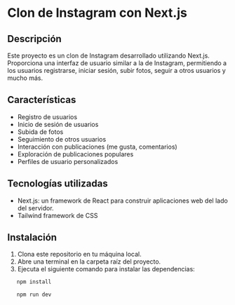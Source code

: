 # Clon de Instagram con Next.js

## Descripción

Este proyecto es un clon de Instagram desarrollado utilizando Next.js. Proporciona una interfaz de usuario similar a la de Instagram, permitiendo a los usuarios registrarse, iniciar sesión, subir fotos, seguir a otros usuarios y mucho más.

## Características

- Registro de usuarios
- Inicio de sesión de usuarios
- Subida de fotos
- Seguimiento de otros usuarios
- Interacción con publicaciones (me gusta, comentarios)
- Exploración de publicaciones populares
- Perfiles de usuario personalizados

## Tecnologías utilizadas

- Next.js: un framework de React para construir aplicaciones web del lado del servidor.
- Tailwind framework de CSS

## Instalación

1. Clona este repositorio en tu máquina local.
2. Abre una terminal en la carpeta raíz del proyecto.
3. Ejecuta el siguiente comando para instalar las dependencias:

```bash
   npm install
```
```bash
   npm run dev
```

